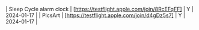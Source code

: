 | Sleep Cycle alarm clock | [https://testflight.apple.com/join/8RcEFqFF] | Y | 2024-01-17 |
| PicsArt | [https://testflight.apple.com/join/d4gDz5s7] | Y | 2024-01-17 |

